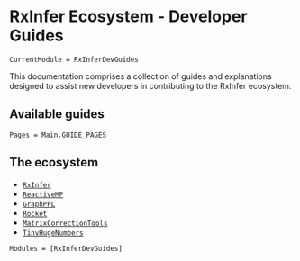 # RxInfer Ecosystem - Developer Guides

```@meta
CurrentModule = RxInferDevGuides
```

This documentation comprises a collection of guides and explanations designed to assist new developers in contributing to the RxInfer ecosystem.

## Available guides

```@contents
Pages = Main.GUIDE_PAGES
```

## The ecosystem

- [`RxInfer`](https://github.com/biaslab/RxInfer.jl)
- [`ReactiveMP`](https://github.com/biaslab/ReactiveMP.jl)
- [`GraphPPL`](https://github.com/biaslab/GraphPPL.jl)
- [`Rocket`](https://github.com/biaslab/Rocket.jl)
- [`MatrixCorrectionTools`](https://github.com/biaslab/MatrixCorrectionTools.jl)
- [`TinyHugeNumbers`](https://github.com/bvdmitri/TinyHugeNumbers.jl)


```@autodocs
Modules = [RxInferDevGuides]
```
